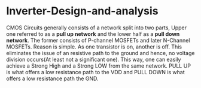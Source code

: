 # Inverter-Design-and-analysis
CMOS Circuits generally consists of a network split into two parts, Upper one referred to as a **pull up network** and the lower half as a **pull down network**. The former consists of P-channel MOSFETs and later N-Channel MOSFETs. Reason is simple. As one transistor is on, another is off. This eliminates the issue of an resistive path to the ground and hence, no voltage division occurs(At least not a significant one). This way, one can easily achieve a Strong High and a Strong LOW from the same network. PULL UP is what offers a low resistance path to the VDD and PULL DOWN is what offers a low resistance path the GND.

